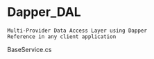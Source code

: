 # Dapper_DAL
    Multi-Provider Data Access Layer using Dapper
    Reference in any client application

BaseService.cs
    
  

